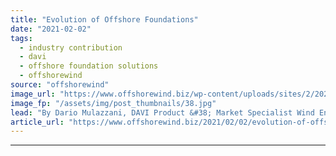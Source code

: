 ```yaml
---
title: "Evolution of Offshore Foundations"
date: "2021-02-02"
tags: 
  - industry contribution
  - davi
  - offshore foundation solutions
  - offshorewind
source: "offshorewind"
image_url: "https://www.offshorewind.biz/wp-content/uploads/sites/2/2021/02/21.jpg"
image_fp: "/assets/img/post_thumbnails/38.jpg"
lead: "By Dario Mulazzani, DAVI Product &#38; Market Specialist Wind Energy &#38; Heavy-Duty Division. Located"
article_url: "https://www.offshorewind.biz/2021/02/02/evolution-of-offshore-foundations/"
---
```


---
